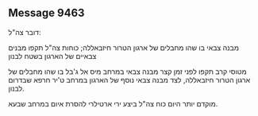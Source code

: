 ## Message 9463

דובר צה"ל:

מבנה צבאי בו שהו מחבלים של ארגון הטרור חיזבאללה; כוחות צה"ל תקפו מבנים צבאיים של הארגון בשטח לבנון

מטוסי קרב תקפו לפני זמן קצר מבנה צבאי במרחב מיס אל ג'בל בו שהו מחבלים של ארגון הטרור חיזבאללה, לצד מבנה צבאי נוסף של הארגון במרחב ט'יר חרפא שבדרום לבנון. 

מוקדם יותר היום כוח צה"ל ביצע ירי ארטילרי להסרת איום במרחב שבעא.


